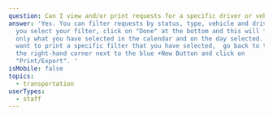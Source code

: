 ```yaml
---
question: Can I view and/or print requests for a specific driver or vehicle?
answer: 'Yes. You can filter requests by status, type, vehicle and driver.  Once
  you select your filter, click on "Done" at the bottom and this will filter
  only what you have selected in the calendar and on the day selected.  If you
  want to print a specific filter that you have selected,  go back to the top in
  the right-hand corner next to the blue +New Button and click on
  "Print/Export". '
isMobile: false
topics:
  - transportation
userTypes:
  - staff
---
```

